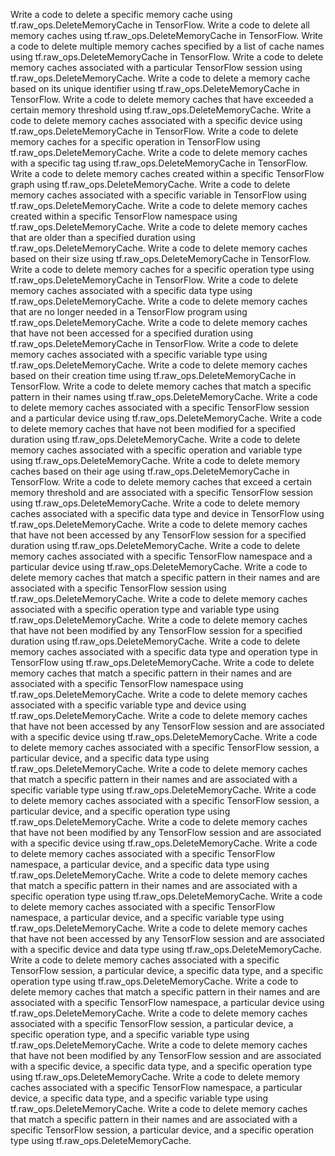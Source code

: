 Write a code to delete a specific memory cache using tf.raw_ops.DeleteMemoryCache in TensorFlow.
Write a code to delete all memory caches using tf.raw_ops.DeleteMemoryCache in TensorFlow.
Write a code to delete multiple memory caches specified by a list of cache names using tf.raw_ops.DeleteMemoryCache in TensorFlow.
Write a code to delete memory caches associated with a particular TensorFlow session using tf.raw_ops.DeleteMemoryCache.
Write a code to delete a memory cache based on its unique identifier using tf.raw_ops.DeleteMemoryCache in TensorFlow.
Write a code to delete memory caches that have exceeded a certain memory threshold using tf.raw_ops.DeleteMemoryCache.
Write a code to delete memory caches associated with a specific device using tf.raw_ops.DeleteMemoryCache in TensorFlow.
Write a code to delete memory caches for a specific operation in TensorFlow using tf.raw_ops.DeleteMemoryCache.
Write a code to delete memory caches with a specific tag using tf.raw_ops.DeleteMemoryCache in TensorFlow.
Write a code to delete memory caches created within a specific TensorFlow graph using tf.raw_ops.DeleteMemoryCache.
Write a code to delete memory caches associated with a specific variable in TensorFlow using tf.raw_ops.DeleteMemoryCache.
Write a code to delete memory caches created within a specific TensorFlow namespace using tf.raw_ops.DeleteMemoryCache.
Write a code to delete memory caches that are older than a specified duration using tf.raw_ops.DeleteMemoryCache.
Write a code to delete memory caches based on their size using tf.raw_ops.DeleteMemoryCache in TensorFlow.
Write a code to delete memory caches for a specific operation type using tf.raw_ops.DeleteMemoryCache in TensorFlow.
Write a code to delete memory caches associated with a specific data type using tf.raw_ops.DeleteMemoryCache.
Write a code to delete memory caches that are no longer needed in a TensorFlow program using tf.raw_ops.DeleteMemoryCache.
Write a code to delete memory caches that have not been accessed for a specified duration using tf.raw_ops.DeleteMemoryCache in TensorFlow.
Write a code to delete memory caches associated with a specific variable type using tf.raw_ops.DeleteMemoryCache.
Write a code to delete memory caches based on their creation time using tf.raw_ops.DeleteMemoryCache in TensorFlow.
Write a code to delete memory caches that match a specific pattern in their names using tf.raw_ops.DeleteMemoryCache.
Write a code to delete memory caches associated with a specific TensorFlow session and a particular device using tf.raw_ops.DeleteMemoryCache.
Write a code to delete memory caches that have not been modified for a specified duration using tf.raw_ops.DeleteMemoryCache.
Write a code to delete memory caches associated with a specific operation and variable type using tf.raw_ops.DeleteMemoryCache.
Write a code to delete memory caches based on their age using tf.raw_ops.DeleteMemoryCache in TensorFlow.
Write a code to delete memory caches that exceed a certain memory threshold and are associated with a specific TensorFlow session using tf.raw_ops.DeleteMemoryCache.
Write a code to delete memory caches associated with a specific data type and device in TensorFlow using tf.raw_ops.DeleteMemoryCache.
Write a code to delete memory caches that have not been accessed by any TensorFlow session for a specified duration using tf.raw_ops.DeleteMemoryCache.
Write a code to delete memory caches associated with a specific TensorFlow namespace and a particular device using tf.raw_ops.DeleteMemoryCache.
Write a code to delete memory caches that match a specific pattern in their names and are associated with a specific TensorFlow session using tf.raw_ops.DeleteMemoryCache.
Write a code to delete memory caches associated with a specific operation type and variable type using tf.raw_ops.DeleteMemoryCache.
Write a code to delete memory caches that have not been modified by any TensorFlow session for a specified duration using tf.raw_ops.DeleteMemoryCache.
Write a code to delete memory caches associated with a specific data type and operation type in TensorFlow using tf.raw_ops.DeleteMemoryCache.
Write a code to delete memory caches that match a specific pattern in their names and are associated with a specific TensorFlow namespace using tf.raw_ops.DeleteMemoryCache.
Write a code to delete memory caches associated with a specific variable type and device using tf.raw_ops.DeleteMemoryCache.
Write a code to delete memory caches that have not been accessed by any TensorFlow session and are associated with a specific device using tf.raw_ops.DeleteMemoryCache.
Write a code to delete memory caches associated with a specific TensorFlow session, a particular device, and a specific data type using tf.raw_ops.DeleteMemoryCache.
Write a code to delete memory caches that match a specific pattern in their names and are associated with a specific variable type using tf.raw_ops.DeleteMemoryCache.
Write a code to delete memory caches associated with a specific TensorFlow session, a particular device, and a specific operation type using tf.raw_ops.DeleteMemoryCache.
Write a code to delete memory caches that have not been modified by any TensorFlow session and are associated with a specific device using tf.raw_ops.DeleteMemoryCache.
Write a code to delete memory caches associated with a specific TensorFlow namespace, a particular device, and a specific data type using tf.raw_ops.DeleteMemoryCache.
Write a code to delete memory caches that match a specific pattern in their names and are associated with a specific operation type using tf.raw_ops.DeleteMemoryCache.
Write a code to delete memory caches associated with a specific TensorFlow namespace, a particular device, and a specific variable type using tf.raw_ops.DeleteMemoryCache.
Write a code to delete memory caches that have not been accessed by any TensorFlow session and are associated with a specific device and data type using tf.raw_ops.DeleteMemoryCache.
Write a code to delete memory caches associated with a specific TensorFlow session, a particular device, a specific data type, and a specific operation type using tf.raw_ops.DeleteMemoryCache.
Write a code to delete memory caches that match a specific pattern in their names and are associated with a specific TensorFlow namespace, a particular device using tf.raw_ops.DeleteMemoryCache.
Write a code to delete memory caches associated with a specific TensorFlow session, a particular device, a specific operation type, and a specific variable type using tf.raw_ops.DeleteMemoryCache.
Write a code to delete memory caches that have not been modified by any TensorFlow session and are associated with a specific device, a specific data type, and a specific operation type using tf.raw_ops.DeleteMemoryCache.
Write a code to delete memory caches associated with a specific TensorFlow namespace, a particular device, a specific data type, and a specific variable type using tf.raw_ops.DeleteMemoryCache.
Write a code to delete memory caches that match a specific pattern in their names and are associated with a specific TensorFlow session, a particular device, and a specific operation type using tf.raw_ops.DeleteMemoryCache.